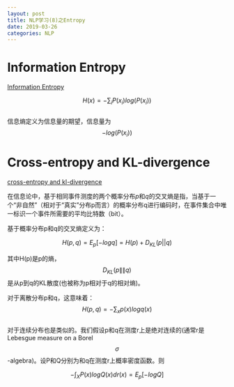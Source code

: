 ```yaml
---
layout: post
title: NLP学习(8)之Entropy
date: 2019-03-26
categories: NLP
---
```


<script type="text/javascript" src="http://cdn.mathjax.org/mathjax/latest/MathJax.js?config=default"></script>

# Information Entropy #

[Information Entropy](https://www.youtube.com/watch?v=R4OlXb9aTvQ)

$$H(x) = -\sum_iP(x_i)log(P(x_i))$$  
信息熵定义为信息量的期望，信息量为$$-log(P(x_i))$$

# Cross-entropy and KL-divergence #

[cross-entropy and kl-divergence](https://www.youtube.com/watch?v=ErfnhcEV1O8)

在信息论中，基于相同事件测度的两个概率分布*p*和*q*的交叉熵是指，当基于一个“非自然”（相对于“真实”分布p而言）的概率分布q进行编码时，在事件集合中唯一标识一个事件所需要的平均比特数（bit）。

基于概率分布p和q的交叉熵定义为：

$$H(p, q)=E_{p}[-log q]=H(p)+D_{KL}(p||q)$$  

其中H(p)是p的熵，$$D_{KL}(p\|\|q)$$是从p到q的KL散度(也被称为p相对于q的相对熵)。

对于离散分布p和q，这意味着：  
$$H(p,q)=-\sum_xp(x)log q(x)$$  
对于连续分布也是类似的。我们假设p和q在测度r上是绝对连续的(通常r是Lebesgue measure on a Borel $$\sigma$$-algebra)。设P和Q分别为和q在测度r上概率密度函数。则

$$-\int_{X}P(x)log Q(x)dr(x) = E_{p}[-log Q]$$